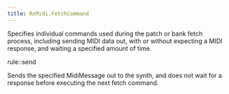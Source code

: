 ```yaml
---
title: RxMidi.FetchCommand
---
```


Specifies individual commands used during the patch or bank fetch process, including sending MIDI data out, with or without expecting a MIDI response, and waiting a specified amount of time.

rule::send

Sends the specified MidiMessage out to the synth, and does not wait for a response before executing the next fetch command.